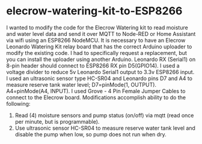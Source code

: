 # elecrow-watering-kit-to-ESP8266
I wanted to modify the code for the Elecrow Watering kit to read moisture and water level data and send it over MQTT to Node-RED or Home Assistant via wifi using an ESP8266 NodeMCU.
It is necessary to have an Elecrow Leonardo Watering Kit relay board that has the correct Arduino uploader to modify the existing code. I had to specifically request a replacement, but you can install the uploader using another Arduino.
Leonardo RX (Serial1) on 8-pin header should connect to ESP8266 RX pin D5(GPIO14). I used a voltage divider to reduce 5v Leonardo Serial1 output to 3.3v ESP8266 input.
I used an ultrasonic sensor type HC-SR04 and Leonardo pins D7 and A4 to measure reserve tank water level; D7=pinMode(1, OUTPUT). A4=pinMode(A4, INPUT). I used Grove - 4 Pin Female Jumper Cables to connect to the Elecrow board.
Modifications accomplish ability to do the following:
  1. Read (4) moisture sensors and pump status (on/off) via mqtt (read once per minute, but is programmable).
  2. Use ultrasonic sensor HC-SR04 to measure reserve water tank level and disable the pump when low, so pump does not run when dry.
